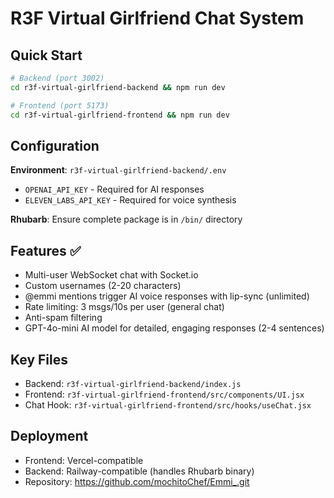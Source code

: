 # R3F Virtual Girlfriend Chat System

## Quick Start
```bash
# Backend (port 3002)
cd r3f-virtual-girlfriend-backend && npm run dev

# Frontend (port 5173)
cd r3f-virtual-girlfriend-frontend && npm run dev
```

## Configuration
**Environment**: `r3f-virtual-girlfriend-backend/.env`
- `OPENAI_API_KEY` - Required for AI responses
- `ELEVEN_LABS_API_KEY` - Required for voice synthesis

**Rhubarb**: Ensure complete package is in `/bin/` directory

## Features ✅
- Multi-user WebSocket chat with Socket.io
- Custom usernames (2-20 characters)
- @emmi mentions trigger AI voice responses with lip-sync (unlimited)
- Rate limiting: 3 msgs/10s per user (general chat)
- Anti-spam filtering
- GPT-4o-mini AI model for detailed, engaging responses (2-4 sentences)

## Key Files
- Backend: `r3f-virtual-girlfriend-backend/index.js`
- Frontend: `r3f-virtual-girlfriend-frontend/src/components/UI.jsx`
- Chat Hook: `r3f-virtual-girlfriend-frontend/src/hooks/useChat.jsx`

## Deployment
- Frontend: Vercel-compatible
- Backend: Railway-compatible (handles Rhubarb binary)
- Repository: https://github.com/mochitoChef/Emmi_.git